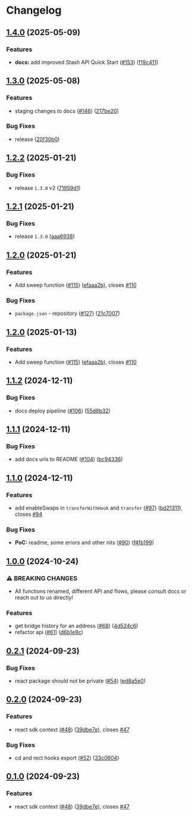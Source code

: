 # Changelog

## [1.4.0](https://github.com/sprintertech/sprinter-sdk/compare/sprinter-react-v1.3.0...sprinter-react-v1.4.0) (2025-05-09)


### Features

* **docs:** add improved Stash API Quick Start ([#153](https://github.com/sprintertech/sprinter-sdk/issues/153)) ([f19c411](https://github.com/sprintertech/sprinter-sdk/commit/f19c411311d60f0f8af76590d0435e9d7716bad8))

## [1.3.0](https://github.com/sprintertech/sprinter-sdk/compare/sprinter-react-v1.2.3...sprinter-react-v1.3.0) (2025-05-08)


### Features

* staging changes to docs ([#146](https://github.com/sprintertech/sprinter-sdk/issues/146)) ([217be20](https://github.com/sprintertech/sprinter-sdk/commit/217be201118073cf5e01afedd5e6c213d10a5b5e))


### Bug Fixes

- release ([20f30b0](https://github.com/sprintertech/sprinter-sdk/commit/20f30b0ed2a6b8410650beb6825346e79b38eb8b))

## [1.2.2](https://github.com/sprintertech/sprinter-sdk/compare/sprinter-react-v1.2.1...sprinter-react-v1.2.2) (2025-01-21)

### Bug Fixes

- release `1.3.0` v2 ([71959d1](https://github.com/sprintertech/sprinter-sdk/commit/71959d1d8b5583fb27a36826415d5f7fe8ab9581))

## [1.2.1](https://github.com/sprintertech/sprinter-sdk/compare/sprinter-react-v1.2.0...sprinter-react-v1.2.1) (2025-01-21)

### Bug Fixes

- release `1.3.0` ([aaa6938](https://github.com/sprintertech/sprinter-sdk/commit/aaa69388e4910f92d53fe14ea08785cd63ef4176))

## [1.2.0](https://github.com/sprintertech/sprinter-sdk/compare/sprinter-react-v1.1.2...sprinter-react-v1.2.0) (2025-01-21)

### Features

- Add sweep function ([#115](https://github.com/sprintertech/sprinter-sdk/issues/115)) ([efaaa2b](https://github.com/sprintertech/sprinter-sdk/commit/efaaa2b3d8674e46b264caddcd373218c3f552c1)), closes [#110](https://github.com/sprintertech/sprinter-sdk/issues/110)

### Bug Fixes

- `package.json` - repository ([#127](https://github.com/sprintertech/sprinter-sdk/issues/127)) ([21c7007](https://github.com/sprintertech/sprinter-sdk/commit/21c70077d2e5ef83730f730990e849f8d54ec8c0))

## [1.2.0](https://github.com/ChainSafe/sprinter-ts/compare/sprinter-react-v1.1.2...sprinter-react-v1.2.0) (2025-01-13)

### Features

- Add sweep function ([#115](https://github.com/ChainSafe/sprinter-ts/issues/115)) ([efaaa2b](https://github.com/ChainSafe/sprinter-ts/commit/efaaa2b3d8674e46b264caddcd373218c3f552c1)), closes [#110](https://github.com/ChainSafe/sprinter-ts/issues/110)

## [1.1.2](https://github.com/ChainSafe/sprinter-ts/compare/sprinter-react-v1.1.1...sprinter-react-v1.1.2) (2024-12-11)

### Bug Fixes

- docs deploy pipeline ([#106](https://github.com/ChainSafe/sprinter-ts/issues/106)) ([55d8b32](https://github.com/ChainSafe/sprinter-ts/commit/55d8b32919cb98693a7b5d653e10e11f3830a708))

## [1.1.1](https://github.com/ChainSafe/sprinter-ts/compare/sprinter-react-v1.1.0...sprinter-react-v1.1.1) (2024-12-11)

### Bug Fixes

- add docs urls to README ([#104](https://github.com/ChainSafe/sprinter-ts/issues/104)) ([bc94336](https://github.com/ChainSafe/sprinter-ts/commit/bc943369b89c860ef7a255da4102ef27f7dc57b4))

## [1.1.0](https://github.com/ChainSafe/sprinter-ts/compare/sprinter-react-v1.0.0...sprinter-react-v1.1.0) (2024-12-11)

### Features

- add enableSwaps in `transferWithHook` and `transfer` ([#97](https://github.com/ChainSafe/sprinter-ts/issues/97)) ([bd21311](https://github.com/ChainSafe/sprinter-ts/commit/bd213119b2eb8f41d574cbf2fd81d63296d08816)), closes [#94](https://github.com/ChainSafe/sprinter-ts/issues/94)

### Bug Fixes

- **PoC:** readme, some errors and other nits ([#90](https://github.com/ChainSafe/sprinter-ts/issues/90)) ([f4fb199](https://github.com/ChainSafe/sprinter-ts/commit/f4fb1996b4d42db90f3c96b5869971f21cdc973e))

## [1.0.0](https://github.com/ChainSafe/sprinter-ts/compare/sprinter-react-v0.2.1...sprinter-react-v1.0.0) (2024-10-24)

### ⚠ BREAKING CHANGES

- All functions renamed, different API and flows, please consult docs or reach out to us directly!

### Features

- get bridge history for an address ([#68](https://github.com/ChainSafe/sprinter-ts/issues/68)) ([4d524c6](https://github.com/ChainSafe/sprinter-ts/commit/4d524c668393f33c7c200a81f75cab87a3114e9d))
- refactor api ([#61](https://github.com/ChainSafe/sprinter-ts/issues/61)) ([d6b1e9c](https://github.com/ChainSafe/sprinter-ts/commit/d6b1e9caa9c4bf91442b119c19e8b7904a3f9af9))

## [0.2.1](https://github.com/ChainSafe/sprinter-ts/compare/sprinter-react-v0.2.0...sprinter-react-v0.2.1) (2024-09-23)

### Bug Fixes

- react package should not be private ([#54](https://github.com/ChainSafe/sprinter-ts/issues/54)) ([ed8a5e0](https://github.com/ChainSafe/sprinter-ts/commit/ed8a5e011661e0e18e0b50d360bb16406692d3da))

## [0.2.0](https://github.com/ChainSafe/sprinter-ts/compare/sprinter-react-v0.1.0...sprinter-react-v0.2.0) (2024-09-23)

### Features

- react sdk context ([#48](https://github.com/ChainSafe/sprinter-ts/issues/48)) ([39dbe7e](https://github.com/ChainSafe/sprinter-ts/commit/39dbe7e3cf2d1ec66f386b978a43c93208451f6e)), closes [#47](https://github.com/ChainSafe/sprinter-ts/issues/47)

### Bug Fixes

- cd and rect hooks export ([#52](https://github.com/ChainSafe/sprinter-ts/issues/52)) ([33c0604](https://github.com/ChainSafe/sprinter-ts/commit/33c06042a798bd68c8d902ba141a4d02fd4fc23e))

## [0.1.0](https://github.com/ChainSafe/sprinter-ts/compare/sprinter-react-v0.0.1...sprinter-react-v0.1.0) (2024-09-23)

### Features

- react sdk context ([#48](https://github.com/ChainSafe/sprinter-ts/issues/48)) ([39dbe7e](https://github.com/ChainSafe/sprinter-ts/commit/39dbe7e3cf2d1ec66f386b978a43c93208451f6e)), closes [#47](https://github.com/ChainSafe/sprinter-ts/issues/47)
